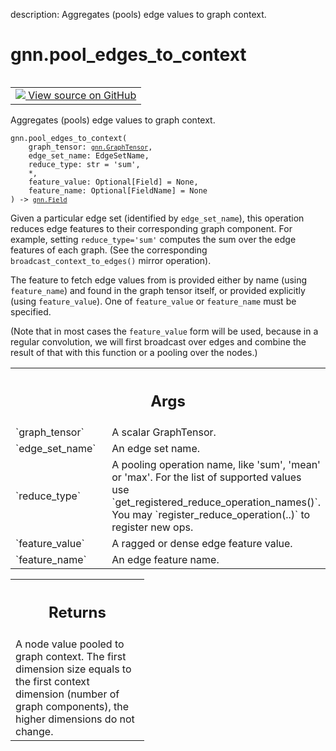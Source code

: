 description: Aggregates (pools) edge values to graph context.

<div itemscope itemtype="http://developers.google.com/ReferenceObject">
<meta itemprop="name" content="gnn.pool_edges_to_context" />
<meta itemprop="path" content="Stable" />
</div>

# gnn.pool_edges_to_context

<!-- Insert buttons and diff -->

<table class="tfo-notebook-buttons tfo-api nocontent" align="left">
<td>
  <a target="_blank" href="https://github.com/tensorflow/gnn/tree/master/tensorflow_gnn/graph/graph_tensor_ops.py#L259-L301">
    <img src="https://www.tensorflow.org/images/GitHub-Mark-32px.png" />
    View source on GitHub
  </a>
</td>
</table>

Aggregates (pools) edge values to graph context.

<pre class="devsite-click-to-copy prettyprint lang-py tfo-signature-link">
<code>gnn.pool_edges_to_context(
    graph_tensor: <a href="../gnn/GraphTensor.md"><code>gnn.GraphTensor</code></a>,
    edge_set_name: EdgeSetName,
    reduce_type: str = &#x27;sum&#x27;,
    *,
    feature_value: Optional[Field] = None,
    feature_name: Optional[FieldName] = None
) -> <a href="../gnn/Field.md"><code>gnn.Field</code></a>
</code></pre>



<!-- Placeholder for "Used in" -->

Given a particular edge set (identified by `edge_set_name`), this operation
reduces edge features to their corresponding graph component. For example,
setting `reduce_type='sum'` computes the sum over the edge features of each
graph. (See the corresponding `broadcast_context_to_edges()` mirror
operation).

The feature to fetch edge values from is provided either by name (using
`feature_name`) and found in the graph tensor itself, or provided explicitly
(using `feature_value`). One of `feature_value` or `feature_name` must be
specified.

(Note that in most cases the `feature_value` form will be used, because in a
regular convolution, we will first broadcast over edges and combine the result
of that with this function or a pooling over the nodes.)

<!-- Tabular view -->
 <table class="responsive fixed orange">
<colgroup><col width="214px"><col></colgroup>
<tr><th colspan="2"><h2 class="add-link">Args</h2></th></tr>

<tr>
<td>
`graph_tensor`
</td>
<td>
A scalar GraphTensor.
</td>
</tr><tr>
<td>
`edge_set_name`
</td>
<td>
An edge set name.
</td>
</tr><tr>
<td>
`reduce_type`
</td>
<td>
A pooling operation name, like 'sum', 'mean' or 'max'. For the
list of supported values use `get_registered_reduce_operation_names()`.
You may `register_reduce_operation(..)` to register new ops.
</td>
</tr><tr>
<td>
`feature_value`
</td>
<td>
A ragged or dense edge feature value.
</td>
</tr><tr>
<td>
`feature_name`
</td>
<td>
An edge feature name.
</td>
</tr>
</table>



<!-- Tabular view -->
 <table class="responsive fixed orange">
<colgroup><col width="214px"><col></colgroup>
<tr><th colspan="2"><h2 class="add-link">Returns</h2></th></tr>
<tr class="alt">
<td colspan="2">
A node value pooled to graph context. The first dimension size equals to the
first context dimension (number of graph components), the higher dimensions
do not change.
</td>
</tr>

</table>

